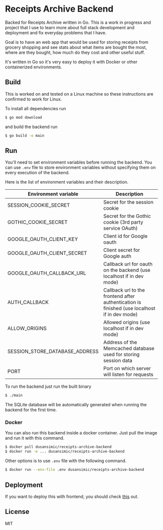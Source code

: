 # Receipts Archive Backend

Backed for Receipts Archive written in Go. This is a work in progress and project that I use to learn more about full stack development and deployment and fix everyday problems that I have.

Goal is to have an web app that would be used for storing receipts from grocery shopping and see stats about what items are bought the most, where are they bought, how much do they cost and other useful stuff.

It's written in Go so it's very easy to deploy it with Docker or other containerized environments.

## Build

This is worked on and tested on a Linux machine so these instructions are confirmed to work for Linux.

To install all dependencies run
```sh
$ go mod download
```

and build the backend run
```sh
$ go build -o main
```

## Run

You'll need to set environment variables before running the backend. You can use `.env` file to store environment variables without specifying them on every execution of the backend.

Here is the list of environment variables and their description.

|Environment variable|Description|
|-|-|
|SESSION_COOKIE_SECRET|Secret for the session cookie|
|GOTHIC_COOKIE_SECRET|Secret for the Gothic cookie (3rd party service OAuth)|
|GOOGLE_OAUTH_CLIENT_KEY|Client id for Google oauth|
|GOOGLE_OAUTH_CLIENT_SECRET|Client secret for Google auth|
|GOOGLE_OAUTH_CALLBACK_URL|Callback url for oauth on the backend (use localhost if in dev mode)|
|AUTH_CALLBACK|Callback url to the frontend after authentication is finished (use localhost if in dev mode)|
|ALLOW_ORIGINS|Allowed origins (use localhost if in dev mode)|
|SESSION_STORE_DATABASE_ADDRESS|Address of the Memcached database used for storing session data|
|PORT|Port on which server will listen for requests|

To run the backend just run the built binary
```sh
$ ./main
```

The SQLite database will be automatically generated when running the backend for the first time.

### Docker

You can also run this backend inside a docker container. Just pull the image and run it with this command.

```sh
$ docker pull dusansimic/receipts-archive-backend
$ docker run -e ... dusansimic/receipts-archive-backend
```

Other options is to use `.env` file with the following command.

```sh
$ docker run --env-file .env dusansimic/receipts-archive-backend
```

## Deployment

If you want to deploy this with frontend, you should check [this](https://gitlab.com/makerns/receipts-archive/deployment) out.

## License
MIT
